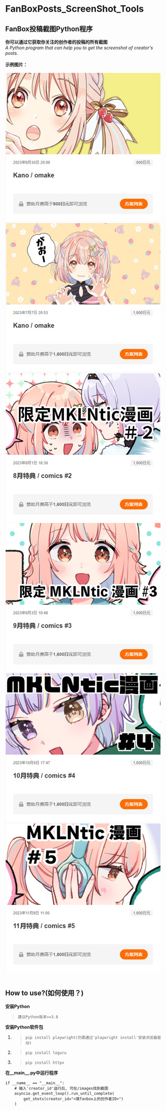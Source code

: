 # FanBoxPosts_ScreenShot_Tools  
## FanBox投稿截图Python程序
**你可以通过它获取你关注的创作者的投稿的所有截图**  
*A Python program that can help you to get the screenshot of creator's posts.*
<br/>
<br/>
**示例图片：**
<br/>
<br/>
![示例图片1](https://github.com/kanbereina/FanBoxPosts_ScreenShot_Tools/blob/main/example/6242841.jpg)
![示例图片2](https://github.com/kanbereina/FanBoxPosts_ScreenShot_Tools/blob/main/example/6305636.jpg)
![示例图片3](https://github.com/kanbereina/FanBoxPosts_ScreenShot_Tools/blob/main/example/6451190.jpg)
![示例图片4](https://github.com/kanbereina/FanBoxPosts_ScreenShot_Tools/blob/main/example/6623774.jpg)
![示例图片5](https://github.com/kanbereina/FanBoxPosts_ScreenShot_Tools/blob/main/example/6807374.jpg)
![示例图片6](https://github.com/kanbereina/FanBoxPosts_ScreenShot_Tools/blob/main/example/6961271.jpg)
<br/>
<br/>
## How to use?(如何使用？)  
**安装Python**  
>`建议Python版本>=3.8`
 
**安装Python软件包**  
1. >`pip install playwright(仍需通过'playwright install'安装浏览器驱动)`
2. >`pip install loguru`
3. >`pip install httpx`

**在__main__.py中运行程序**  
```
if __name__ == "__main__":
    # 输入'creator_id'运行后, 可在/images找到截图
    asyncio.get_event_loop().run_until_complete(
        get_shots(creator_id="<填fanbox上的创作者ID>")
    )
```
